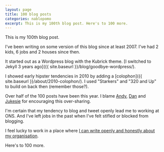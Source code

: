 ```yaml
---
layout: page
title: 100 blog posts
categories: nablopomo
excerpt: This is my 100th blog post. Here's to 100 more.
---
```


<p class="lede">This is my 100th blog post.</p>

I've been writing on some version of this blog since at least 2007. I've had 2 kids, 6 jobs and 2 houses since then.

It started out as a Wordpress blog with the Kubrick theme. [I switched to Jekyll 3 years ago]({{ site.baseurl }}/blog/goodbye-wordpress/).

I showed early hipster tendencies in 2010 by adding a [colophon]({{ site.baseurl }}/about/2010-colophon/). I used "Starkers" and "320 and Up" to build on back then (remember those?).

Over half of the 100 posts have been this year. I blame [Andy](https://twitter.com/mr_dudders), [Dan](https://twitter.com/dasbarrett) and [Jukesie](https://twitter.com/jukesie) for encouraging this over-sharing.

I'm certain that my tendency to blog and tweet openly lead me to working at ONS. And I've left jobs in the past when I've felt stifled or blocked from blogging.

I feel lucky to work in a place where [I can write openly and honestly about my organisation](https://digitalblog.ons.gov.uk/2018/10/18/why-ons-needs-to-hire-service-designers/).

Here's to 100 more.

